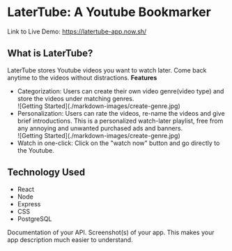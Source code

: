 # LaterTube: A Youtube Bookmarker

Link to Live Demo: https://latertube-app.now.sh/

## What is LaterTube?

LaterTube stores Youtube videos you want to watch later. Come back anytime to the videos without distractions.
<b>Features</b>
<ul>
    <li>Categorization: Users can create their own video genre(video type) and store the videos under matching genres.</li>
    ![Getting Started](./markdown-images/create-genre.jpg)
    <li>Personalization: Users can rate the videos, re-name the videos and give brief introductions. This is a personalized watch-later playlist, free from any 
    annoying and unwanted purchased ads and banners.</li>
    ![Getting Started](./markdown-images/create-genre.jpg)
    <li>Watch in one-click: Click on the "watch now" button and go directly to the Youtube. </li>
</ul>

## Technology Used
<ul>
    <li>React</li>
    <li>Node</li>
    <li>Express</li>
    <li>CSS</li>
    <li>PostgreSQL</li>
</ul>


Documentation of your API.
Screenshot(s) of your app. This makes your app description much easier to understand.
